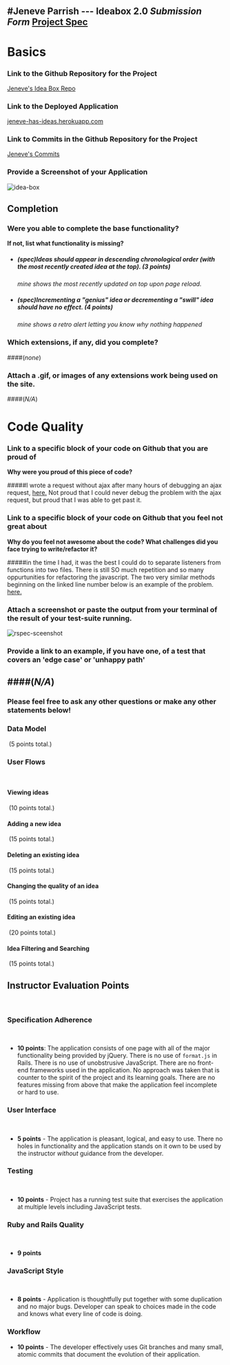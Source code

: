 


#Jeneve Parrish ---  Ideabox 2.0 _Submission Form_
[Project Spec](https://github.com/turingschool/curriculum/blob/master/source/projects/revenge_of_idea_box.markdown)
------

# Basics

### Link to the Github Repository for the Project
[Jeneve's Idea Box Repo](https://github.com/jeneve/idea-box)

### Link to the Deployed Application
[jeneve-has-ideas.herokuapp.com](https://jeneve-has-ideas.herokuapp.com/)

### Link to Commits in the Github Repository for the Project
[Jeneve's Commits](https://github.com/jeneve/idea-box/commits/master)

### Provide a Screenshot of your Application
![idea-box](http://g.recordit.co/XzyNuujtMP.gif)

## Completion

### Were you able to complete the base functionality?
 **If not, list what functionality is missing?**

- ##### (spec)Ideas should appear in descending chronological order (with the most recently created idea at the top). (3 points)

	_mine shows the most recently updated on top upon page reload._

- ##### (spec)Incrementing a "genius" idea or decrementing a "swill" idea should have no effect. (4 points)

	_mine shows a retro alert letting you know why nothing happened_

### Which extensions, if any, did you complete?
####(_none_)
 
### Attach a .gif, or images of any extensions work being used on the site.
####(_N/A_)
# Code Quality

### Link to a specific block of your code on Github that you are proud of

 **Why were you proud of this piece of code?**

#####I wrote a request without ajax after many hours of debugging an ajax request, [here.](https://github.com/jeneve/idea-box/blob/master/app/assets/javascripts/functions.js#L7) Not proud that I could never debug the problem with the ajax request, but proud that I was able to get past it.

### Link to a specific block of your code on Github that you feel not great about
**Why do you feel not awesome about the code? What challenges did you face trying to write/refactor it?**

#####in the time I had, it was the best I could do to separate listeners from functions into two files. There is still SO much repetition and so many oppurtunities for refactoring the javascript. The two very similar methods beginning on the linked line number below is an example of the problem.[ here.](https://github.com/jeneve/idea-box/blob/master/app/assets/javascripts/functions.js#L65)

### Attach a screenshot or paste the output from your terminal of the result of your test-suite running.

![rspec-sceenshot](https://github.com/jeneve/idea-box/blob/master/app/assets/images/rspec-screenshot.png?raw=true)

### Provide a link to an example, if you have one, of a test that covers an 'edge case' or 'unhappy path'
####(_N/A_)
-----

### Please feel free to ask any other questions or make any other statements below!


### Data Model
​
(5 points total.)
​
### User Flows
​
#### Viewing ideas
​
(10 points total.)
​
#### Adding a new idea
​
(15 points total.)

#### Deleting an existing idea
​
(15 points total.)
​
#### Changing the quality of an idea
​
(15 points total.)
​
#### Editing an existing idea
​
(20 points total.)
​
#### Idea Filtering and Searching
​
(15 points total.)
​

## Instructor Evaluation Points
​
### Specification Adherence
​
* **10 points**: The application consists of one page with all of the major functionality being provided by jQuery. There is no use of `format.js` in Rails. There is no use of unobstrusive JavaScript. There are no front-end frameworks used in the application. No approach was taken that is counter to the spirit of the project and its learning goals. There are no features missing from above that make the application feel incomplete or hard to use.
​
### User Interface
​
* **5 points** - The application is pleasant, logical, and easy to use. There no holes in functionality and the application stands on it own to be used by the instructor _without_ guidance from the developer.
​
### Testing
​
* **10 points** - Project has a running test suite that exercises the application at multiple levels including JavaScript tests.

### Ruby and Rails Quality
​
* **9 points** 
​
### JavaScript Style
​
* **8 points** - Application is thoughtfully put together with some duplication and no major bugs. Developer can speak to choices made in the code and knows what every line of code is doing.
​

### Workflow

* **10 points** - The developer effectively uses Git branches and many small, atomic commits that document the evolution of their application.
